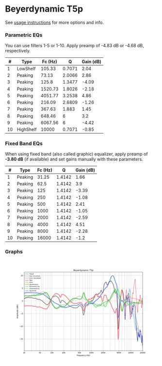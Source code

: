 # Beyerdynamic T5p
See [usage instructions](https://github.com/jaakkopasanen/AutoEq#usage) for more options and info.

### Parametric EQs
You can use filters 1-5 or 1-10. Apply preamp of -4.83 dB or -4.68 dB, respectively.

|   # | Type      |   Fc (Hz) |      Q |   Gain (dB) |
|-----|-----------|-----------|--------|-------------|
|   1 | LowShelf  |    105.33 | 0.7071 |        2.04 |
|   2 | Peaking   |     73.13 | 2.0066 |        2.86 |
|   3 | Peaking   |    125.8  | 1.3477 |       -4.09 |
|   4 | Peaking   |   1520.73 | 1.8026 |       -2.18 |
|   5 | Peaking   |   4051.77 | 3.2538 |        4.86 |
|   6 | Peaking   |    216.09 | 2.6809 |       -1.26 |
|   7 | Peaking   |    367.63 | 1.883  |        1.45 |
|   8 | Peaking   |    648.46 | 6      |        3.2  |
|   9 | Peaking   |   6067.56 | 6      |       -4.42 |
|  10 | HighShelf |  10000    | 0.7071 |       -0.85 |

### Fixed Band EQs
When using fixed band (also called graphic) equalizer, apply preamp of **-3.80 dB** (if available) and set gains manually with these parameters.

|   # | Type    |   Fc (Hz) |      Q |   Gain (dB) |
|-----|---------|-----------|--------|-------------|
|   1 | Peaking |     31.25 | 1.4142 |        1.66 |
|   2 | Peaking |     62.5  | 1.4142 |        3.9  |
|   3 | Peaking |    125    | 1.4142 |       -3.39 |
|   4 | Peaking |    250    | 1.4142 |       -1.08 |
|   5 | Peaking |    500    | 1.4142 |        2.41 |
|   6 | Peaking |   1000    | 1.4142 |       -1.05 |
|   7 | Peaking |   2000    | 1.4142 |       -2.59 |
|   8 | Peaking |   4000    | 1.4142 |        4.51 |
|   9 | Peaking |   8000    | 1.4142 |       -2.28 |
|  10 | Peaking |  16000    | 1.4142 |       -1.2  |

### Graphs
![](./Beyerdynamic%20T5p.png)
